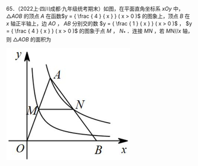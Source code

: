 65．（2022上·四川成都·九年级统考期末）如图，在平面直角坐标系 $x O y$ 中， $\triangle A O B$ 的顶点 $A$ 在函数$y = { \frac { 4 } { x } } ( x > 0 )$ 的图象上，顶点 $B$ 在 $x$ 轴正半轴上，边 $A O$ ， $A B$ 分别交的数 $y = { \frac { 1 } { x } } ( x > 0 )$ ， $y = { \frac { 4 } { x } } ( x > 0 )$ 的图象于点 $M$ ， $N _ { \ast }$ ．连接 $M N$ ，若 $M N / / x$ 轴，则 $\triangle A O B$ 的面积为

![](<../../qs_image_DB/专题1-4_一文搞定反比例函数7个模型，13类题型（解析版）_/1feebaae0e2d6415ff12a4a0d9342078e86984f5e529eba7c8e123008098fea5.jpg>)

